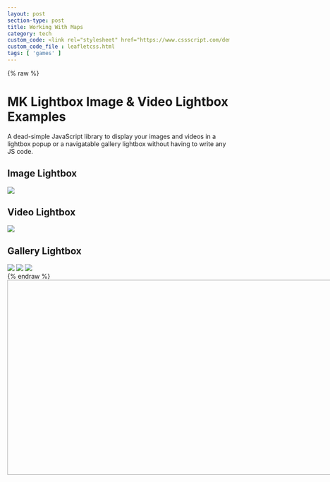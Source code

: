 ```yaml
---
layout: post
section-type: post
title: Working With Maps
category: tech
custom_code: <link rel="stylesheet" href="https://www.cssscript.com/demo/gallery-lightbox-mk/mklb/css/mklb.css"/><link rel="stylesheet" href="https://unpkg.com/leaflet@1.7.1/dist/leaflet.css" integrity="sha512-xodZBNTC5n17Xt2atTPuE1HxjVMSvLVW9ocqUKLsCC5CXdbqCmblAshOMAS6/keqq/sMZMZ19scR4PsZChSR7A==" crossorigin=""/><script src="https://unpkg.com/leaflet@1.7.1/dist/leaflet.js" integrity="sha512-XQoYMqMTK8LvdxXYG3nZ448hOEQiglfqkJs1NOQV44cWnUrBc8PkAOcXy20w0vlaXaVUearIOBhiXZ5V3ynxwA==" crossorigin=""></script>
custom_code_file : leafletcss.html
tags: [ 'games' ]
---
```


 <link
      rel="stylesheet"
      href="https://unpkg.com/leaflet@1.7.1/dist/leaflet.css"
      integrity="sha384-VzLXTJGPSyTLX6d96AxgkKvE/LRb7ECGyTxuwtpjHnVWVZs2gp5RDjeM/tgBnVdM"
      crossorigin="anonymous"
    />

<script src="https://unpkg.com/jquery@3.6.0/dist/jquery.min.js" integrity="sha384-vtXRMe3mGCbOeY7l30aIg8H9p3GdeSe4IFlP6G8JMa7o7lXvnz3GFKzPxzJdPfGK" crossorigin="anonymous"></script><script src="https://unpkg.com/leaflet@1.7.1/dist/leaflet.js" integrity="sha384-RFZC58YeKApoNsIbBxf4z6JJXmh+geBSgkCQXFyh+4tiFSJmJBt+2FbjxW7Ar16M" crossorigin="anonymous"></script>
{% raw %}
<div class="container">
    <h1>MK Lightbox Image & Video Lightbox Examples</h1>
<p class="lead">A dead-simple JavaScript library to display your images and videos in a lightbox popup or a navigatable gallery lightbox without having to write any JS code.</p>
    <h2>Image Lightbox</h2>
    <img class="mklbItem demo" src="https://source.unsplash.com/p9t7g5ORALs/600x450" />
    <h2 class="mklbItem demo" data-video-src="https://www.jqueryscript.net/dummy/1.mp4">Video Lightbox</h2>
    <img class="mklbItem demo" src="https://source.unsplash.com/8CucspHlerY/600x450" data-video-src="https://www.jqueryscript.net/dummy/1.mp4" />
    <h2>Gallery Lightbox</h2>
    <img class="mklbItem demo" src="https://source.unsplash.com/p9t7g5ORALs/600x450" data-gallery="gallery1" />
    <img class="mklbItem demo" src="https://source.unsplash.com/8CucspHlerY/600x450" data-gallery="gallery1" />
    <img class="mklbItem demo" src="https://source.unsplash.com/cylcICfV7Bs/600x450" data-gallery="gallery1" />
</div>
{% endraw %}
<script src="https://www.cssscript.com/demo/gallery-lightbox-mk/mklb/js/mklb.js"></script>
 <div id="map" style="width: 800px; height: 440px; border: 1px solid #AAA;"></div>

  <script type='text/javascript' src='maps/markers.js'></script>
   <!--<script type='text/javascript' src='maps/leaf-demo.js'></script>
   --><script type="text/javascript" src="us-states.js"></script>

<script type="text/javascript">

	var map = L.map('map').setView([37.8, -96], 4);
	

	L.tileLayer('https://api.mapbox.com/styles/v1/{id}/tiles/{z}/{x}/{y}?access_token=pk.eyJ1IjoibWFwYm94IiwiYSI6ImNpejY4NXVycTA2emYycXBndHRqcmZ3N3gifQ.rJcFIG214AriISLbB6B5aw', {
		maxZoom: 18,
		attribution: 'Map data &copy; <a href="https://www.openstreetmap.org/copyright">OpenStreetMap</a> contributors, ' +
			'Imagery © <a href="https://www.mapbox.com/">Mapbox</a>',
		id: 'mapbox/light-v9',
		tileSize: 512,
		zoomOffset: -1
	}).addTo(map);

	L.marker([32.576225,-86.680735]).bindPopup("Alabama").addTo(map);
	L.marker([64.4459613,-149.680909]).bindPopup("Alaska").addTo(map);
	L.marker([34.395342,-111.763275]).bindPopup("Arizona").addTo(map);
	L.marker([35.2048883,-92.4479108]).bindPopup("Arkansas").addTo(map);
	L.marker([36.7014631,-118.755997]).bindPopup("California").addTo(map);
	L.marker([38.7251776,-105.607716]).bindPopup("Colorado").addTo(map);
	L.marker([41.6500201,-72.7342163]).bindPopup("Connecticut").addTo(map);
	L.marker([38.6920451,-75.4013315]).bindPopup("Delaware").addTo(map);
	L.marker([38.8937936,-76.9879976]).bindPopup("District of Columbia").addTo(map);
	L.marker([27.7567667,-81.4639835]).bindPopup("Florida <button>Click me!</button>").addTo(map);
	L.marker([32.3293809,-83.1137366]).bindPopup("Georgia").addTo(map);
	L.marker([47.2868352,-120.212613]).bindPopup("Washington").addTo(map);
	L.marker([19.5872677,-155.4268897]).bindPopup("Hawaii").addTo(map);
	L.marker([43.6447642,-114.015407]).bindPopup("Idaho").addTo(map);
	L.marker([40.0796606,-89.4337288]).bindPopup("Illinois").addTo(map);
	L.marker([40.3270127,-86.1746933]).bindPopup("Indiana").addTo(map);
	L.marker([41.9216734,-93.3122705]).bindPopup("Iowa").addTo(map);
	L.marker([38.27312,-98.5821872]).bindPopup("Kansas").addTo(map);
	L.marker([37.5726028,-85.1551411]).bindPopup("Kentucky").addTo(map);
	L.marker([30.8703881,-92.007126]).bindPopup("Louisiana").addTo(map);
	L.marker([45.709097,-68.8590201]).bindPopup("Maine").addTo(map);
	L.marker([39.5162234,-76.9382069]).bindPopup("Maryland").addTo(map);
	L.marker([42.3788774,-72.032366]).bindPopup("Massachusetts").addTo(map);
	L.marker([43.6211955,-84.6824346]).bindPopup("Michigan").addTo(map);
	L.marker([45.9896587,-94.6113288]).bindPopup("Minnesota").addTo(map);
	L.marker([32.9715645,-89.7348497]).bindPopup("Mississippi").addTo(map);
	L.marker([38.7604815,-92.5617875]).bindPopup("Missouri").addTo(map);
	L.marker([47.3752671,-109.638757]).bindPopup("Montana").addTo(map);
	L.marker([41.7370229,-99.5873816]).bindPopup("Nebraska").addTo(map);
	L.marker([39.5158825,-116.8537227]).bindPopup("Nevada").addTo(map);
	L.marker([43.4849133,-71.6553992]).bindPopup("New Hampshire").addTo(map);
	L.marker([40.0757384,-74.4041622]).bindPopup("New Jersey").addTo(map);
	L.marker([34.5708167,-105.993007]).bindPopup("New Mexico").addTo(map);
	L.marker([40.7127281,-74.0060152]).bindPopup("New York").addTo(map);
	L.marker([35.6729639,-79.0392919]).bindPopup("North Carolina").addTo(map);
	L.marker([47.6201461,-100.540737]).bindPopup("North Dakota").addTo(map);
	L.marker([40.2253569,-82.6881395]).bindPopup("Ohio").addTo(map);
	L.marker([34.9550817,-97.2684063]).bindPopup("Oklahoma").addTo(map);
	L.marker([43.9792797,-120.737257]).bindPopup("Oregon").addTo(map);
	L.marker([40.9699889,-77.7278831]).bindPopup("Pennsylvania").addTo(map);
	L.marker([41.7962409,-71.5992372]).bindPopup("Rhode Island").addTo(map);
	L.marker([33.6874388,-80.4363743]).bindPopup("South Carolina").addTo(map);
	L.marker([44.6471761,-100.348761]).bindPopup("South Dakota").addTo(map);
	L.marker([35.7730076,-86.2820081]).bindPopup("Tennessee").addTo(map);
	L.marker([31.8160381,-99.5120986]).bindPopup("Texas").addTo(map);
	L.marker([39.4225192,-111.714358]).bindPopup("Utah").addTo(map);
	L.marker([44.5990718,-72.5002608]).bindPopup("Vermont").addTo(map);
	L.marker([37.1232245,-78.4927721]).bindPopup("Virginia").addTo(map);
	L.marker([38.8950368,-77.0365427]).bindPopup("Washington").addTo(map);
	L.marker([38.4758406,-80.8408415]).bindPopup("West Virginia").addTo(map);
	L.marker([44.4308975,-89.6884637]).bindPopup("Wisconsin").addTo(map);
	L.marker([43.1700264,-107.568534]).bindPopup("Wyoming").addTo(map);
	L.marker([18.2214149,-66.4132818]).bindPopup("Puerto Rico").addTo(map);
    
	
	// control that shows state info on hover
	var info = L.control();

	info.onAdd = function (map) {
		this._div = L.DomUtil.create('div', 'info');
		this.update();
		return this._div;
	};

	info.update = function (props) {
		this._div.innerHTML = '<h4>US Population Density</h4>' +  (props ?
			'<b>' + props.name + '</b><br />' + props.density + ' people / mi<sup>2</sup>'
			: 'Hover over a state');
	};

	info.addTo(map);

    function onEachFeature(feature, layer) {
		var popupContent = "<p>I started out as a GeoJSON " +
				feature.geometry.type + ", but now I'm a Leaflet vector!</p>";

		if (feature.properties && feature.properties.popupContent) {
			popupContent += feature.properties.popupContent;
		}

		layer.bindPopup(popupContent);
	}
	// get color depending on population density value
	function getColor(d) {
		return d > 1000 ? '#800026' :
				d > 500  ? '#BD0026' :
				d > 200  ? '#E31A1C' :
				d > 100  ? '#FC4E2A' :
				d > 50   ? '#FD8D3C' :
				d > 20   ? '#FEB24C' :
				d > 10   ? '#FED976' :
							'#FFEDA0';
	}

	function style(feature) {
		return {
			weight: 2,
			opacity: 1,
			color: 'white',
			dashArray: '3',
			fillOpacity: 0.7,
			fillColor: getColor(feature.properties.density)
		};
	}

	function highlightFeature(e) {
		var layer = e.target;

		layer.setStyle({
			weight: 5,
			color: '#666',
			dashArray: '',
			fillOpacity: 0.7
		});

		if (!L.Browser.ie && !L.Browser.opera && !L.Browser.edge) {
			layer.bringToFront();
		}

		info.update(layer.feature.properties);
	}

	var geojson;

	function resetHighlight(e) {
		geojson.resetStyle(e.target);
		info.update();
	}

	function zoomToFeature(e) {
		map.fitBounds(e.target.getBounds());
	}

	function onEachFeature(feature, layer) {
		layer.on({
			mouseover: highlightFeature,
			mouseout: resetHighlight,
			click: zoomToFeature
		});
	}

	geojson = L.geoJson(statesData, {
		style: style,
		onEachFeature: onEachFeature
	}).addTo(map);

	map.attributionControl.addAttribution('Population data &copy; <a href="http://census.gov/">US Census Bureau</a>');

/*	function onEachFeature(feature, layer) {
		var popupContent = "<p>I started out as a GeoJSON " +
				feature.geometry.type + ", but now I'm a Leaflet vector!</p>";

		if (feature.properties && feature.properties.popupContent) {
			popupContent += feature.properties.popupContent;
		}

		layer.bindPopup(popupContent);
	}
*/
	L.geoJSON(bicycleRental, {

		style: function (feature) {
			return feature.properties && feature.properties.style;
		},

		onEachFeature: onEachFeature,

		pointToLayer: function (feature, latlng) {
			return L.circleMarker(latlng, {
				radius: 8,
				fillColor: "#ff7800",
				color: "#000",
				weight: 1,
				opacity: 1,
				fillOpacity: 0.8
			});
		}
	}).addTo(map);

	var legend = L.control({position: 'bottomright'});

	legend.onAdd = function (map) {

		var div = L.DomUtil.create('div', 'info legend'),
			grades = [0, 10, 20, 50, 100, 200, 500, 1000],
			labels = [],
			from, to;

		for (var i = 0; i < grades.length; i++) {
			from = grades[i];
			to = grades[i + 1];

			labels.push(
				'<i style="background:' + getColor(from + 1) + '"></i> ' +
				from + (to ? '&ndash;' + to : '+'));
		}

		div.innerHTML = labels.join('<br>');
		return div;
	};

	legend.addTo(map);

</script>

